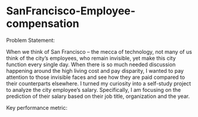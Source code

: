 # SanFrancisco-Employee-compensation

Problem Statement:

When we think of San Francisco – the mecca of technology, not many of us think of the city’s employees, who remain invisible, yet make this city function every single day. When there is so much needed discussion happening around the high living cost and pay disparity, I wanted to pay attention to those invisible faces and see how they are paid compared to their counterparts elsewhere. I turned my curiosity into a self-study project to analyze the city employee’s salary. Specifically, I am focusing on the prediction of their salary based on their job title, organization and the year.

Key performance metric:



